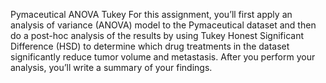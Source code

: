 Pymaceutical ANOVA Tukey
For this assignment, you’ll first apply an analysis of variance (ANOVA) model to the Pymaceutical dataset and then do a post-hoc analysis of the results by using Tukey Honest Significant Difference (HSD) to determine which drug treatments in the dataset significantly reduce tumor volume and metastasis. After you perform your analysis, you’ll write a summary of your findings.
